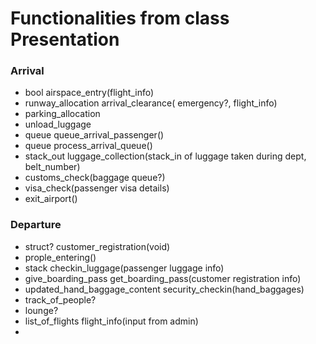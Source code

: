 # Functionalities from class Presentation

### Arrival

- bool airspace_entry(flight_info)
- runway_allocation arrival_clearance( emergency?, flight_info)
- parking_allocation
- unload_luggage
- queue queue_arrival_passenger()
- queue process_arrival_queue()
- stack_out luggage_collection(stack_in of luggage taken during dept, belt_number)
- customs_check(baggage queue?)
- visa_check(passenger visa details)
- exit_airport()

### Departure

- struct? customer_registration(void)
- prople_entering()
- stack checkin_luggage(passenger luggage info)
- give_boarding_pass get_boarding_pass(customer registration info)
- updated_hand_baggage_content security_checkin(hand_baggages)
- track_of_people?
- lounge?
- list_of_flights flight_info(input from admin)
- 
